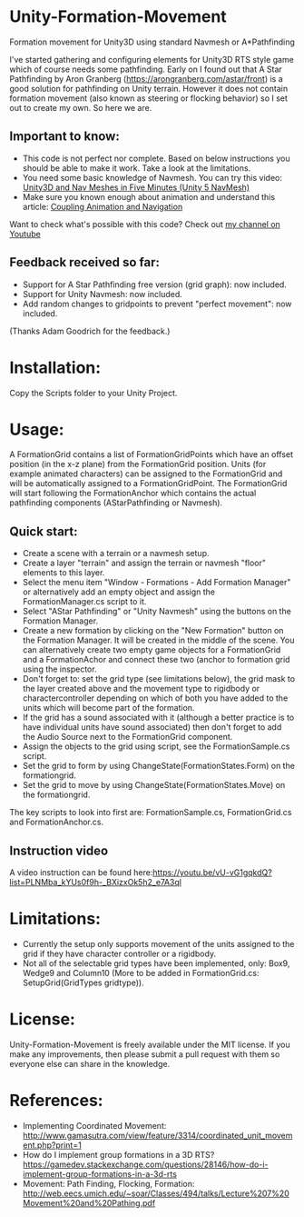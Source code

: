 # Unity-Formation-Movement
Formation movement for Unity3D using standard Navmesh or A*Pathfinding

I've started gathering and configuring elements for Unity3D RTS style game which of course needs some pathfinding.
Early on I found out that A Star Pathfinding by Aron Granberg (https://arongranberg.com/astar/front) is a good solution for pathfinding
on Unity terrain. However it does not contain formation movement (also known as steering or flocking behavior) so I set out to create
my own. So here we are.

## Important to know:

* This code is not perfect nor complete. Based on below instructions you should be able to make it work. Take a look at the limitations.
* You need some basic knowledge of Navmesh. You can try this video: [Unity3D and Nav Meshes in Five Minutes (Unity 5 NavMesh)](https://youtu.be/9amYqRFxW1o)
* Make sure you known enough about animation and understand this article: [Coupling Animation and Navigation](https://docs.unity3d.com/Manual/nav-CouplingAnimationAndNavigation.html)

Want to check what's possible with this code? Check out [my channel on Youtube](https://www.youtube.com/playlist?list=PLNMba_kYUs0f9h-_BXizxOk5h2_e7A3ql)

## Feedback received so far:

* Support for A Star Pathfinding free version (grid graph): now included.
* Support for Unity Navmesh: now included.
* Add random changes to gridpoints to prevent "perfect movement": now included.

(Thanks Adam Goodrich for the feedback.)

# Installation:

Copy the Scripts folder to your Unity Project.

# Usage:

A FormationGrid contains a list of FormationGridPoints which have an offset position (in the x-z plane) from the FormationGrid position. Units (for example animated characters) can be assigned to the FormationGrid and will be automatically assigned to a FormationGridPoint. 
The FormationGrid will start following the FormationAnchor which contains the actual pathfinding components (AStarPathfinding or Navmesh).

## Quick start:

* Create a scene with a terrain or a navmesh setup.
* Create a layer "terrain" and assign the terrain or navmesh "floor" elements to this layer.
* Select the menu item "Window - Formations - Add Formation Manager" or alternatively add an empty object and assign the FormationManager.cs script to it.
* Select "AStar Pathfinding" or "Unity Navmesh" using the buttons on the Formation Manager.
* Create a new formation by clicking on the "New Formation" button on the Formation Manager. It will be created in the middle of the scene. You can alternatively create two empty game objects for a FormationGrid and a FormationAchor and connect these two (anchor to formation grid using the inspector.
* Don't forget to: set the grid type (see limitations below), the grid mask to the layer created above and the movement type to rigidbody or charactercontroller depending on which of both you have added to the units which will become part of the formation.
* If the grid has a sound associated with it (although a better practice is to have individual units have sound associated) then don't forget to add the Audio Source next to the FormationGrid component.
* Assign the objects to the grid using script, see the FormationSample.cs script. 
* Set the grid to form by using ChangeState(FormationStates.Form) on the formationgrid.
* Set the grid to move by using ChangeState(FormationStates.Move) on the formationgrid.

The key scripts to look into first are: FormationSample.cs, FormationGrid.cs and FormationAnchor.cs.

## Instruction video

A video instruction can be found here:https://youtu.be/vU-vG1gqkdQ?list=PLNMba_kYUs0f9h-_BXizxOk5h2_e7A3ql

# Limitations:

* Currently the setup only supports movement of the units assigned to the grid if they have character controller or a rigidbody.
* Not all of the selectable grid types have been implemented, only: Box9, Wedge9 and Column10 (More to be added in FormationGrid.cs: SetupGrid(GridTypes gridtype)).

# License:

Unity-Formation-Movement is freely available under the MIT license. If you make any improvements, then please submit a pull request with them so everyone else can share in the knowledge.

# References:

* Implementing Coordinated Movement: http://www.gamasutra.com/view/feature/3314/coordinated_unit_movement.php?print=1
* How do I implement group formations in a 3D RTS? https://gamedev.stackexchange.com/questions/28146/how-do-i-implement-group-formations-in-a-3d-rts
* Movement: Path Finding, Flocking, Formation: http://web.eecs.umich.edu/~soar/Classes/494/talks/Lecture%207%20Movement%20and%20Pathing.pdf





